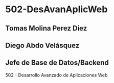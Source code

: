 # 502-DesAvanAplicWeb

## Tomas Molina Perez Diez
## Diego Abdo Velásquez
## Jefe de Base de Datos/Backend

502 - Desarrollo Avanzado de Aplicaciones Web
